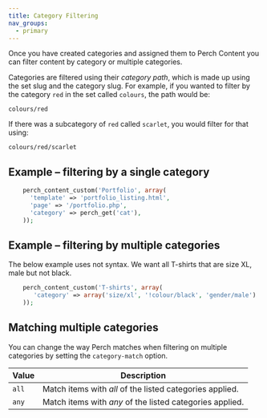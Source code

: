 ```yaml
---
title: Category Filtering
nav_groups:
  - primary
---
```


Once you have created categories and assigned them to Perch Content you can filter content by category or multiple categories.

Categories are filtered using their _category path_, which is made up using the set slug and the category slug. For example, if you wanted to filter by the category `red` in the set called `colours`, the path would be:

    colours/red

If there was a subcategory of `red` called `scarlet`, you would filter for that using:

    colours/red/scarlet

## Example – filtering by a single category

```php
    perch_content_custom('Portfolio', array(
      'template' => 'portfolio_listing.html',
      'page' => '/portfolio.php',
      'category' => perch_get('cat'),
    ));
```

## Example – filtering by multiple categories

The below example uses not syntax. We want all T-shirts that are size XL, male but not black.

```php
    perch_content_custom('T-shirts', array(
       'category' => array('size/xl', '!colour/black', 'gender/male')
    ));
```

## Matching multiple categories

You can change the way Perch matches when filtering on multiple categories by setting the `category-match` option.


|Value|Description|
|-|-|
|`all`|Match items with _all_ of the listed categories applied.|
|`any`|Match items with _any_ of the listed categories applied.|
